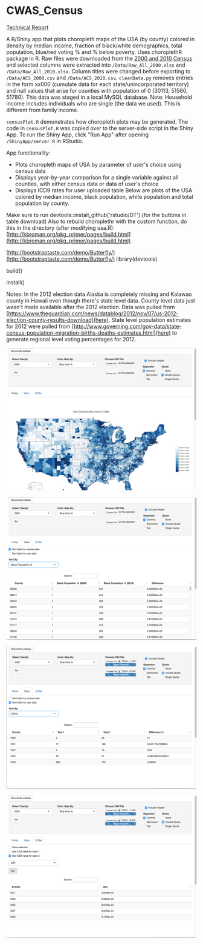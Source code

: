 # CWAS_Census
[Technical Report](hst_summer2016_techreport.pdf)

A R/Shiny app that plots choropleth maps of the USA (by county) colored in density by median income, fraction of black/white demographics, total population, blue/red voting % and % below poverty. Uses choroplethR package in R.
Raw files were downloaded from the [2000 and 2010 Census](https://www.census.gov/support/USACdataDownloads.html) and selected columns were extracted into `/Data/Raw_All_2000.xlsx` and `/Data/Raw_All_2010.xlsx`. Column titles were changed before exporting to `/Data/ACS_2000.csv` and `/Data/ACS_2010.csv`. `cleanData.py` removes entries in the form xx000 (cumulate data for each state/unincorporated territory) and null values that arise for counties with population of 0 (30113, 51560, 51780). This data was staged in a local MySQL database. Note: Household income includes individuals who are single (the data we used). This is different from family income.

`censusPlot.R` demonstrates how choropleth plots may be generated. The code in `censusPlot.R` was copied over to the server-side script in the Shiny App. To run the Shiny App, click "Run App" after opening `/ShinyApp/server.R` in RStudio.

App functionality:
*  Plots choropleth maps of USA by parameter of user's choice using census data
*  Displays year-by-year comparison for a single variable against all counties, with either census data or data of user's choice
*  Displays ICD9 rates for user uploaded table
Below are plots of the USA colored by median income, black population, white population and total population by county.

Make sure to run devtools::install_github('rstudio/DT') (for the buttons in table download)
Also to rebuild choroplethr with the custom function, do this in the directory (after modifying usa.R):
[http://kbroman.org/pkg_primer/pages/build.html](http://kbroman.org/pkg_primer/pages/build.html)

[http://bootstraptaste.com/demo/Butterfly/](http://bootstraptaste.com/demo/Butterfly/)
library(devtools)

build()

install()

Notes: In the 2012 election data Alaska is completely missing and Kalawao county in Hawaii even though there's state level data. County level data just wasn't made available after the 2012 election. Data was pulled from [https://www.theguardian.com/news/datablog/2012/nov/07/us-2012-election-county-results-download](here). State level population estimates for 2012 were pulled from [http://www.governing.com/gov-data/state-census-population-migration-births-deaths-estimates.html](here) to generate regional level voting percentages for 2012.


![](https://github.com/dfan/CWAS_Census/blob/master/Sample%20Images/Screenshot1.png)


![](https://github.com/dfan/CWAS_Census/blob/master/Sample%20Images/Screenshot2.png)


![](https://github.com/dfan/CWAS_Census/blob/master/Sample%20Images/Screenshot3.png)


![](https://github.com/dfan/CWAS_Census/blob/master/Sample%20Images/Screenshot4.png)
